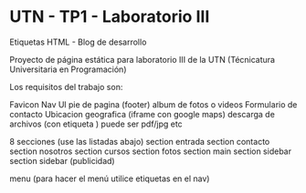 # UTN - TP1 - Laboratorio III

Etiquetas HTML - Blog de desarrollo

Proyecto de página estática para laboratorio III de la UTN (Técnicatura Universitaria en Programación)

Los requisitos del trabajo son:

Favicon
Nav
Ul
pie de pagina (footer)
album de fotos o videos
Formulario de contacto
Ubicacion geografica (iframe con google maps)
descarga de archivos (con etiqueta <a>) puede ser pdf/jpg etc

8 secciones (use las listadas abajo)
section entrada
section contacto
section nosotros
section cursos
section fotos
section main
section sidebar
section sidebar (publicidad)

menu (para hacer el menú utilice etiquetas <a> en el nav)
